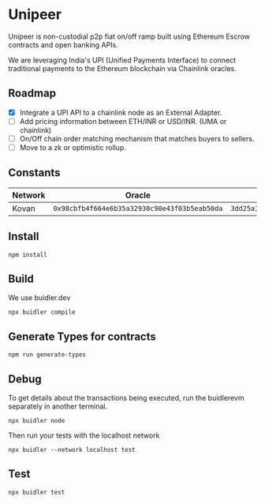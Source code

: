 # Unipeer

Unipeer is non-custodial p2p fiat on/off ramp built using Ethereum Escrow contracts
and open banking APIs.

We are leveraging India's UPI (Unified Payments Interface) to connect traditional
payments to the Ethereum blockchain via Chainlink oracles.

## Roadmap

- [x] Integrate a UPI API to a chainlink node as an External Adapter.
- [ ] Add pricing information between ETH/INR or USD/INR. (UMA or chainlink)
- [ ] On/Off chain order matching mechanism that matches buyers to sellers.
- [ ] Move to a zk or optimistic rollup.

## Constants

| Network | Oracle                                       | Job Id                             |
| ------- | -------------------------------------------- | ---------------------------------- |
| Kovan   | `0x98cbfb4f664e6b35a32930c90e43f03b5eab50da` | `3dd25a102fe74157b1eae12b430336f4` |

## Install

```
npm install
```

## Build

We use buidler.dev

```
npx buidler compile
```

## Generate Types for contracts

```
npm run generate-types
```

## Debug

To get details about the transactions being executed, run the buidlerevm
separately in another terminal.

```
npx buidler node
```

Then run your tests with the localhost network

```
npx buidler --network localhost test
```

## Test

```
npx buidler test
```
